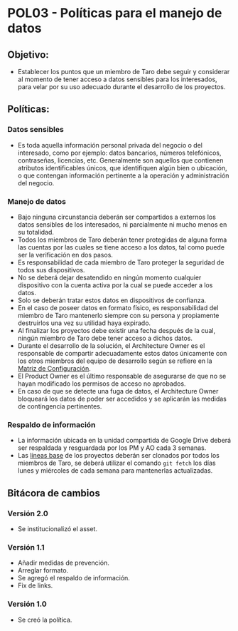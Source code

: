 # POL03 - Políticas para el manejo de datos

## Objetivo:

- Establecer los puntos que un miembro de Taro debe seguir y considerar al momento de tener acceso a datos sensibles para los interesados, para velar por su uso adecuado durante el desarrollo de los proyectos.

## Políticas:

### Datos sensibles

- Es toda aquella información personal privada del negocio o del interesado, como por ejemplo: datos bancarios, números telefónicos, contraseñas, licencias, etc. Generalmente son aquellos que contienen atributos identificables únicos, que identifiquen algún bien o ubicación, o que contengan información pertinente a la operación y administración del negocio.

### Manejo de datos

- Bajo ninguna circunstancia deberán ser compartidos a externos los datos sensibles de los interesados, ni parcialmente ni mucho menos en su totalidad.
- Todos los miembros de Taro deberán tener protegidas de alguna forma las cuentas por las cuales se tiene acceso a los datos, tal como puede ser la verificación en dos pasos.
- Es responsabilidad de cada miembro de Taro proteger la seguridad de todos sus dispositivos.
- No se deberá dejar desatendido en ningún momento cualquier dispositivo con la cuenta activa por la cual se puede acceder a los datos.
- Solo se deberán tratar estos datos en dispositivos de confianza.
- En el caso de poseer datos en formato físico, es responsabilidad del miembro de Taro mantenerlo siempre con su persona y propiamente destruirlos una vez su utilidad haya expirado.
- Al finalizar los proyectos debe existir una fecha después de la cual, ningún miembro de Taro debe tener acceso a dichos datos.
- Durante el desarrollo de la solución, el Architecture Owner es el responsable de compartir adecuadamente estos datos únicamente con los otros miembros del equipo de desarrollo según se refiere en la [Matriz de Configuración](https://docs.google.com/spreadsheets/d/13zfQpqBBmqAT_znf1N4ebV_jcLBpeh_gjq9eHpkdOhk/edit#gid=0).
- El Product Owner es el último responsable de asegurarse de que no se hayan modificado los permisos de acceso no aprobados.
- En caso de que se detecte una fuga de datos, el Architecture Owner bloqueará los datos de poder ser accedidos y se aplicarán las medidas de contingencia pertinentes.

### Respaldo de información

- La información ubicada en la unidad compartida de Google Drive deberá ser respaldada y resguardada por los PM y AO cada 3 semanas.
- Las [líneas base](https://taro-it.github.io/docs/politicas/POL04-Definicion%20de%20elementos%20de%20configuracion) de los proyectos deberán ser clonados por todos los miembros de Taro, se deberá utilizar el comando `git fetch` los días lunes y miércoles de cada semana para mantenerlas actualizadas.

## Bitácora de cambios

### Versión 2.0

- Se institucionalizó el asset.

### Versión 1.1

- Añadir medidas de prevención.
- Arreglar formato.
- Se agregó el respaldo de información.
- Fix de links.

### Versión 1.0

- Se creó la política.
